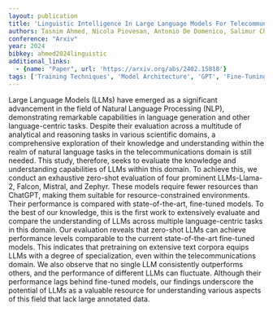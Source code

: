 ```yaml
---
layout: publication
title: 'Linguistic Intelligence In Large Language Models For Telecommunications'
authors: Tasnim Ahmed, Nicola Piovesan, Antonio De Domenico, Salimur Choudhury
conference: "Arxiv"
year: 2024
bibkey: ahmed2024linguistic
additional_links:
  - {name: "Paper", url: 'https://arxiv.org/abs/2402.15818'}
tags: ['Training Techniques', 'Model Architecture', 'GPT', 'Fine-Tuning', 'Pretraining Methods']
---
```

Large Language Models (LLMs) have emerged as a significant advancement in the
field of Natural Language Processing (NLP), demonstrating remarkable
capabilities in language generation and other language-centric tasks. Despite
their evaluation across a multitude of analytical and reasoning tasks in
various scientific domains, a comprehensive exploration of their knowledge and
understanding within the realm of natural language tasks in the
telecommunications domain is still needed. This study, therefore, seeks to
evaluate the knowledge and understanding capabilities of LLMs within this
domain. To achieve this, we conduct an exhaustive zero-shot evaluation of four
prominent LLMs-Llama-2, Falcon, Mistral, and Zephyr. These models require fewer
resources than ChatGPT, making them suitable for resource-constrained
environments. Their performance is compared with state-of-the-art, fine-tuned
models. To the best of our knowledge, this is the first work to extensively
evaluate and compare the understanding of LLMs across multiple language-centric
tasks in this domain. Our evaluation reveals that zero-shot LLMs can achieve
performance levels comparable to the current state-of-the-art fine-tuned
models. This indicates that pretraining on extensive text corpora equips LLMs
with a degree of specialization, even within the telecommunications domain. We
also observe that no single LLM consistently outperforms others, and the
performance of different LLMs can fluctuate. Although their performance lags
behind fine-tuned models, our findings underscore the potential of LLMs as a
valuable resource for understanding various aspects of this field that lack
large annotated data.
